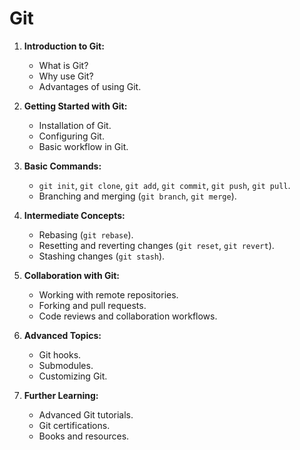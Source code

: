 # Git

1. **Introduction to Git:**
   - What is Git?
   - Why use Git?
   - Advantages of using Git.

2. **Getting Started with Git:**
   - Installation of Git.
   - Configuring Git.
   - Basic workflow in Git.

3. **Basic Commands:**
   - `git init`, `git clone`, `git add`, `git commit`, `git push`, `git pull`.
   - Branching and merging (`git branch`, `git merge`).

4. **Intermediate Concepts:**
   - Rebasing (`git rebase`).
   - Resetting and reverting changes (`git reset`, `git revert`).
   - Stashing changes (`git stash`).

5. **Collaboration with Git:**
   - Working with remote repositories.
   - Forking and pull requests.
   - Code reviews and collaboration workflows.

6. **Advanced Topics:**
   - Git hooks.
   - Submodules.
   - Customizing Git.

7. **Further Learning:**
   - Advanced Git tutorials.
   - Git certifications.
   - Books and resources.
